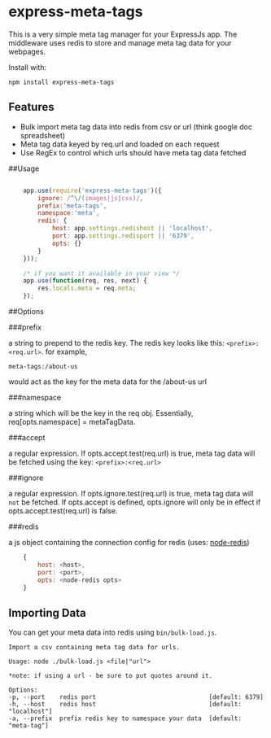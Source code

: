express-meta-tags
==================

This is a very simple meta tag manager for your ExpressJs app. The middleware uses redis to store and manage meta tag data for your webpages.

Install with:

	npm install express-meta-tags

## Features
* Bulk import meta tag data into redis from csv or url (think google doc spreadsheet)
* Meta tag data keyed by req.url and loaded on each request
* Use RegEx to control which urls should have meta tag data fetched

##Usage

```js

	app.use(require('express-meta-tags')({
		ignore: /^\/(images|js|css)/,
		prefix:'meta-tags',
		namespace:'meta',
		redis: {
			host: app.settings.redishost || 'localhost',
			port: app.settings.redisport || '6379',
			opts: {}
		}
	}));

	/* if you want it available in your view */
	app.use(function(req, res, next) {
		res.locals.meta = req.meta;
	});

```

##Options

###prefix

a string to prepend to the redis key.  The redis key looks like this: `<prefix>:<req.url>`. for example,

	meta-tags:/about-us

would act as the key for the meta data for the /about-us url

###namespace

a string which will be the key in the req obj.  Essentially, req[opts.namespace] = metaTagData.

###accept

a regular expression. If opts.accept.test(req.url) is true, meta tag data will be fetched using the key: `<prefix>:<req.url>`

###ignore

a regular expression. If opts.ignore.test(req.url) is true, meta tag data will `not` be fetched. If opts.accept is defined, opts.ignore will only be in effect if opts.accept.test(req.url) is false.


###redis

a js object containing the connection config for redis (uses: [node-redis](https://github.com/mranney/node_redis))

```js
	{
		host: <host>,
		port: <port>,
		opts: <node-redis opts>
	}
```

## Importing Data

You can get your meta data into redis using `bin/bulk-load.js`.

	Import a csv containing meta tag data for urls.

	Usage: node ./bulk-load.js <file|"url">

	*note: if using a url - be sure to put quotes around it.

	Options:
  	-p, --port    redis port                               [default: 6379]
  	-h, --host    redis host                               [default: "localhost"]
  	-a, --prefix  prefix redis key to namespace your data  [default: "meta-tag"]

